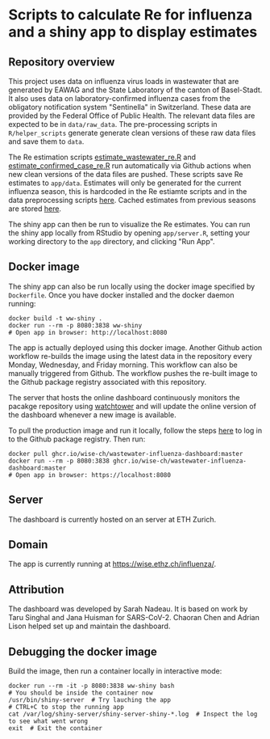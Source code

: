 # Scripts to calculate Re for influenza and a shiny app to display estimates

<!--- Link to published dashboard: [https://ibz-shiny.ethz.ch/wastewaterRe](https://ibz-shiny.ethz.ch/wastewaterRe) --->

## Repository overview
This project uses data on influenza virus loads in wastewater that are generated by EAWAG and the State Laboratory of the canton of Basel-Stadt.
It also uses data on laboratory-confirmed influenza cases from the obligatory notification system "Sentinella" in Switzerland. These data are provided by the Federal Office of Public Health. 
The relevant data files are expected to be in `data/raw_data`.
The pre-processing scripts in `R/helper_scripts` generate generate clean versions of these raw data files and save them to `data`. 

The Re estimation scripts [estimate_wastewater_re.R](R/estimate_wastewater_re.R) and [estimate_confirmed_case_re.R](R/estimate_confirmed_case_re.R) run automatically via Github actions when new clean versions of the data files are pushed.
These scripts save Re estimates to `app/data`. 
Estimates will only be generated for the current influenza season, this is hardcoded in the Re estiamte scripts and in the data preprocessing scripts [here](R/helper_scripts).
Cached estimates from previous seasons are stored [here](app/data/cached_data).

The shiny app can then be run to visualize the Re estimates. You can run the shiny app locally from RStudio by opening `app/server.R`, setting your working directory to the `app` directory, and clicking "Run App".

## Docker image
The shiny app can also be run locally using the docker image specified by `Dockerfile`. Once you have docker installed and the docker daemon running:
```
docker build -t ww-shiny .
docker run --rm -p 8080:3838 ww-shiny
# Open app in browser: http://localhost:8080
```

The app is actually deployed using this docker image. Another Github action workflow re-builds the image using the latest data in the repository every Monday, Wednesday, and Friday morning. This workflow can also be manually triggered from Github. The workflow pushes the re-built image to the Github package registry associated with this repository.

The server that hosts the online dashboard continuously monitors the pacakge repository using [watchtower](https://github.com/containrrr/watchtower) and will update the online version of the dashboard whenever a new image is available.

To pull the production image and run it locally, follow the steps [here]( https://docs.github.com/en/packages/working-with-a-github-packages-registry/working-with-the-container-registry) to log in to the Github package registry. Then run: 
```
docker pull ghcr.io/wise-ch/wastewater-influenza-dashboard:master
docker run --rm -p 8080:3838 ghcr.io/wise-ch/wastewater-influenza-dashboard:master
# Open app in browser: https://localhost:8080
```

## Server

The dashboard is currently hosted on an server at ETH Zurich.

## Domain

The app is currently running at https://wise.ethz.ch/influenza/.

## Attribution

The dashboard was developed by Sarah Nadeau. It is based on work by Taru Singhal and Jana Huisman for SARS-CoV-2. Chaoran Chen and Adrian Lison helped set up and maintain the dashboard.

## Debugging the docker image
Build the image, then run a container locally in interactive mode:
```
docker run --rm -it -p 8080:3838 ww-shiny bash
# You should be inside the container now
/usr/bin/shiny-server  # Try lauching the app
# CTRL+C to stop the running app
cat /var/log/shiny-server/shiny-server-shiny-*.log  # Inspect the log to see what went wrong
exit  # Exit the container
```
